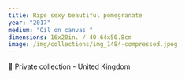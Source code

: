 ```yaml
---
title: Ripe sexy beautiful pomegranate
year: "2017"
medium: "Oil on canvas "
dimensions: 16x20in. / 40.64x50.8cm
image: /img/collections/img_1484-compressed.jpeg
---
```

🔴 Private collection - United Kingdom 
